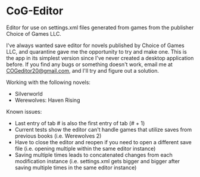 # CoG-Editor
Editor for use on settings.xml files generated from games from the publisher Choice of Games LLC.

I've always wanted save editor for novels published by Choice of Games LLC, and quarantine gave me the opportunity to try and make one. This is the app in its simplest version since I've never created a desktop application before.
If you find any bugs or something doesn't work, email me at COGeditor20@gmail.com, and I'll try and figure out a solution.

Working with the following novels:
  - Silverworld
  - Werewolves: Haven Rising
  
Known issues:
  - Last entry of tab # is also the first entry of tab (# + 1)
  - Current tests show the editor can't handle games that utilize saves from previous books (i.e. Werewolves 2)
  - Have to close the editor and reopen if you need to open a different save file (i.e. opening multiple within the same editor instance)
  - Saving multiple times leads to concatenated changes from each modification instance (i.e. settings.xml gets bigger and bigger after saving multiple times in the same editor instance)
  
